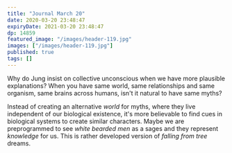 ```yaml
---
title: "Journal March 20"
date: 2020-03-20 23:48:47
expiryDate: 2021-03-20 23:48:47
dp: 14859
featured_image: "/images/header-119.jpg"
images: ["/images/header-119.jpg"]
published: true
tags: []
---
```




Why do Jung insist on collective unconscious when we have more plausible explanations? When you have same world, same relationships and same organism, same brains across humans, isn't it natural to have same myths?

Instead of creating an alternative *world* for myths, where they live independent of our biological existence, it's more believable to find cues in biological systems to create similar characters. Maybe we are preprogrammed to see *white bearded men* as a sages and they represent *knowledge* for us. This is rather developed version of *falling from tree* dreams. 

